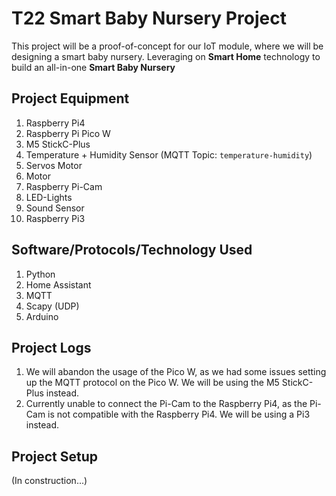 # T22 Smart Baby Nursery Project
This project will be a proof-of-concept for our IoT module, where we will be designing a smart baby nursery. Leveraging on **Smart Home** technology to build an all-in-one **Smart Baby Nursery**

## Project Equipment
1. Raspberry Pi4
2. Raspberry Pi Pico W
3. M5 StickC-Plus
4. Temperature + Humidity Sensor (MQTT Topic: `temperature-humidity`)
5. Servos Motor
6. Motor
7. Raspberry Pi-Cam
8. LED-Lights
9. Sound Sensor
10. Raspberry Pi3

## Software/Protocols/Technology Used
1. Python
2. Home Assistant
3. MQTT
4. Scapy (UDP)
5. Arduino

## Project Logs
1. We will abandon the usage of the Pico W, as we had some issues setting up the MQTT protocol on the Pico W. We will be using the M5 StickC-Plus instead.
2. Currently unable to connect the Pi-Cam to the Raspberry Pi4, as the Pi-Cam is not compatible with the Raspberry Pi4. We will be using a Pi3 instead.

## Project Setup
(In construction...)


